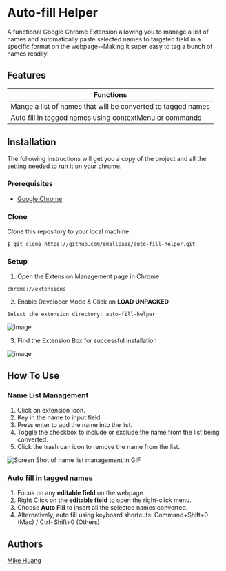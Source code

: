 # Auto-fill Helper

A functional Google Chrome Extension allowing you to manage a list of names and automatically paste selected names to targeted field in a specific format on the webpage--Making it super easy to tag a bunch of names readily!


## Features
| Functions                                                    |
| ------------------------------------------------------------ |
| Mange a list of names that will be converted to tagged names |
| Auto fill in tagged names using contextMenu or commands      |



## Installation
The following instructions will get you a copy of the project and all the setting needed to run it on your chrome.


### Prerequisites

- [Google Chrome](https://www.google.com/chrome/)

### Clone

Clone this repository to your local machine

```
$ git clone https://github.com/smallpaes/auto-fill-helper.git
```

### Setup

1. Open the Extension Management page in Chrome

```
chrome://extensions
```

2. Enable Developer Mode & Click on **LOAD UNPACKED**

```
Select the extension directory: auto-fill-helper
```

 ![image](https://drive.google.com/uc?export=view&id=1g_IrwSIggcCVmgqgHWcjI07Wt-jPS0RO)

3. Find the Extension Box for successful installation

![image](https://drive.google.com/uc?export=view&id=1U7_mOKCdQUylOO8Vy_gurbRectbGkrgw)

## How To Use
### Name List Management
1. Click on extension icon.
2. Key in the name to input field.
3. Press enter to add the name into the list.
4. Toggle the checkbox to include or exclude the name from the list being converted.
5. Click the trash can icon to remove the name from the list.


![Screen Shot of name list management in GIF](https://drive.google.com/uc?export=view&id=1XusOOWUKncHI-fjDkfL0KwFi6uNoPsxi)

### Auto fill in tagged names
1. Focus on any **editable field** on the webpage.
2. Right Click on the **editable field** to open the right-click menu.
3. Choose **Auto Fill** to insert all the selected names converted.
4. Alternatively, auto fill using keyboard shortcuts: Command+Shift+0 (Mac) / Ctrl+Shift+0 (Others)


## Authors
[Mike Huang](https://github.com/smallpaes)